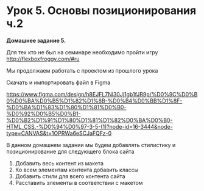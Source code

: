 # Урок 5. Основы позиционирования ч.2 #

**Домашнее задание 5.**

Для тех кто не был на семинаре необходимо пройти игру http://flexboxfroggy.com/#ru

Мы продолжаем работать с проектом из прошлого урока

Скачать и импортировать файл  в Figma 

https://www.figma.com/design/h8EJFL7Nl30Jj1gb1fJR9p/%D0%9C%D0%B0%D0%BA%D0%B5%D1%82%D1%8B-%D0%B4%D0%BB%D1%8F-%D0%BA%D1%83%D1%80%D1%81%D0%B0-%D0%92%D0%B5%D0%B1-%D0%B2%D1%91%D1%80%D1%81%D1%82%D0%BA%D0%B0-HTML_CSS.-%D0%94%D0%97-3-5-(1)?node-id=16-3444&node-type=CANVAS&t=1OPRWa6eSCJaFQFz-0

В данном домашнем задании мы будем добавлять стилистику и позиционирование для следующего блока сайта

1. Добавить весь контент из макета
2. Ко всем элементам контента добавить классы
3. Добавить стили для всего контента сайта
4. Расставить элементы в соответствии с макетом
